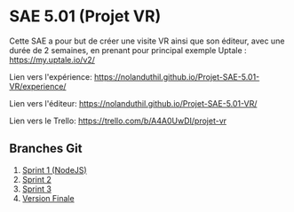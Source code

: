 # SAE 5.01 (Projet VR)
Cette SAE a pour but de créer une visite VR ainsi que son éditeur, avec une durée de 2 semaines, en prenant pour principal exemple Uptale : https://my.uptale.io/v2/

Lien vers l'expérience: https://nolanduthil.github.io/Projet-SAE-5.01-VR/experience/

Lien vers l'éditeur: https://nolanduthil.github.io/Projet-SAE-5.01-VR/

Lien vers le Trello: https://trello.com/b/A4A0UwDI/projet-vr

## Branches Git
1. [Sprint 1 (NodeJS)](https://github.com/NolanDuthil/Projet-SAE-5.01-VR/tree/Sprint-1-(NodeJS))
2. [Sprint 2](https://github.com/NolanDuthil/Projet-SAE-5.01-VR/tree/Sprint-2)
3. [Sprint 3](https://github.com/NolanDuthil/Projet-SAE-5.01-VR/tree/Sprint-3)
4. [Version Finale](https://github.com/NolanDuthil/Projet-SAE-5.01-VR/tree/Version-Finale)
